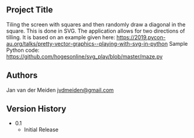 ## Project Title

Tiling the screen with squares and then randomly draw a diagonal in the square.
This is done in SVG.
The application allows for two directions of tilling.
It is based on an example given here: https://2019.pycon-au.org/talks/pretty-vector-graphics--playing-with-svg-in-python
   Sample Python code: https://github.com/hogesonline/svg_play/blob/master/maze.py



## Authors

Jan van der Meiden jvdmeiden@gmail.com

## Version History

* 0.1
    * Initial Release

